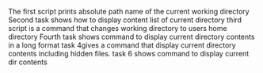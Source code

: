 The first script prints absolute path name of the current working directory
Second task shows how to display content list of current directory
third script is a command that changes working directory to users home directory
Fourth task shows command to display current directory contents in a long format
task 4gives a command that display current directory contents including hidden files.
task 6 shows command to display current dir contents
